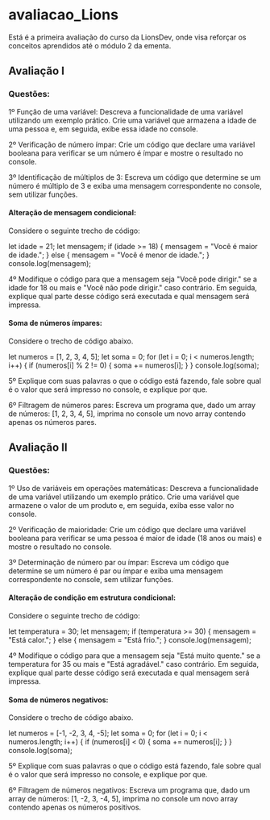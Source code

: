 # avaliacao_Lions
<p>Está é a primeira avaliação do curso da LionsDev, onde visa reforçar os conceitos aprendidos até o módulo 2 da ementa.</p>

## Avaliação I

### Questões:
<p>1º Função de uma variável: 
Descreva a funcionalidade de uma variável utilizando um exemplo prático. Crie uma variável que armazena a idade de uma pessoa e, em seguida, exibe essa idade no console.</p>
<p>2º Verificação de número ímpar:
Crie um código que declare uma variável booleana para verificar se um número é ímpar e mostre o resultado no console.</p>
<p>3º Identificação de múltiplos de 3:
Escreva um código que determine se um número é múltiplo de 3 e exiba uma mensagem correspondente no console, sem utilizar funções.</p>
<h4> Alteração de mensagem condicional: </h4>
Considere o seguinte trecho de código:
<div>
  <p>
    let idade = 21;
  let mensagem;
  if (idade >= 18) {
      mensagem = "Você é maior de idade.";
  } else {
      mensagem = "Você é menor de idade.";
  }
  console.log(mensagem);
  </p>
</div>
<p>4º Modifique o código para que a mensagem seja "Você pode dirigir." se a idade for 18 ou mais e "Você não pode dirigir." caso contrário. Em seguida, explique qual parte desse código será executada e qual mensagem será impressa.</p>
<h4> Soma de números ímpares: </h4>
Considere o trecho de código abaixo.
<div>
  <p>
    let numeros = [1, 2, 3, 4, 5];
    let soma = 0;
    for (let i = 0; i < numeros.length; i++) {
        if (numeros[i] % 2 != 0) {
            soma += numeros[i];
        }
    }
    console.log(soma);
  </p>
</div>
<p>5º Explique com suas palavras o que o código está fazendo, fale sobre qual é o valor que será impresso no console, e explique por que.</p>
<p>6º Filtragem de números pares:
Escreva um programa que, dado um array de números: [1, 2, 3, 4, 5], imprima no console um novo array contendo apenas os números pares.</p>
      
## Avaliação II

### Questões:

<p>1º Uso de variáveis em operações matemáticas:
Descreva a funcionalidade de uma variável utilizando um exemplo prático. Crie uma variável que armazene o valor de um produto e, em seguida, exiba esse valor no console.</p>
<p>2º Verificação de maioridade:
Crie um código que declare uma variável booleana para verificar se uma pessoa é maior de idade (18 anos ou mais) e mostre o resultado no console.</p>
<p>3º Determinação de número par ou ímpar:
Escreva um código que determine se um número é par ou ímpar e exiba uma mensagem correspondente no console, sem utilizar funções.</p>

<h4>Alteração de condição em estrutura condicional:</h4>
Considere o seguinte trecho de código:
<div>
  <p>
    let temperatura = 30;
    let mensagem;
    if (temperatura >= 30) {
        mensagem = "Está calor.";
    } else {
        mensagem = "Está frio.";
    }
    console.log(mensagem);
  </p>
</div>
<p>4º Modifique o código para que a mensagem seja "Está muito quente." se a temperatura for 35 ou mais e "Está agradável." caso contrário. Em seguida, explique qual parte desse código será executada e qual mensagem será impressa.</p>

<h4>Soma de números negativos:</h4>
Considere o trecho de código abaixo.
<div>
  <p>
    let numeros = [-1, -2, 3, 4, -5];
    let soma = 0;
    for (let i = 0; i < numeros.length; i++) {
        if (numeros[i] < 0) {
            soma += numeros[i];
        }
    }
    console.log(soma);
  </p>
</div>

<p>5º Explique com suas palavras o que o código está fazendo, fale sobre qual é o valor que será impresso no console, e explique por que.</p>
<p>6º Filtragem de números negativos:
Escreva um programa que, dado um array de números: [1, -2, 3, -4, 5], imprima no console um novo array contendo apenas os números positivos.</p>


